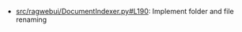 - [src/ragwebui/DocumentIndexer.py#L190](src/ragwebui/DocumentIndexer.py#L190): Implement folder and file renaming
